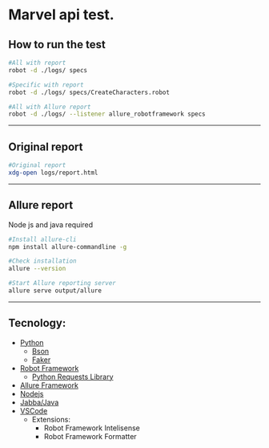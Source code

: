 # Marvel api test.

## How to run the test
```bash
#All with report
robot -d ./logs/ specs

#Specific with report
robot -d ./logs/ specs/CreateCharacters.robot

#All with Allure report
robot -d ./logs/ --listener allure_robotframework specs
```

***

## Original report

```bash
#Original report
xdg-open logs/report.html
```

***

## Allure report
Node js and java required

```bash
#Install allure-cli
npm install allure-commandline -g

#Check installation
allure --version

#Start Allure reporting server
allure serve output/allure
```

***

## Tecnology:
- [Python](https://www.python.org/)
    - [Bson](https://pypi.org/project/bson/)
    - [Faker](https://faker.readthedocs.io/en/master/)
- [Robot Framework](https://robotframework.org/)
    - [Python Requests Library](https://github.com/MarketSquare/robotframework-requests#readme)
- [Allure Framework](https://github.com/allure-framework/allure-python/tree/master/allure-robotframework)
- [Nodejs](https://github.com/nodesource/distributions/blob/master/README.md)
- [Jabba/Java](https://github.com/shyiko/jabba)
- [VSCode](https://code.visualstudio.com/)
    - Extensions:
        - Robot Framework Intelisense
        - Robot Framework Formatter